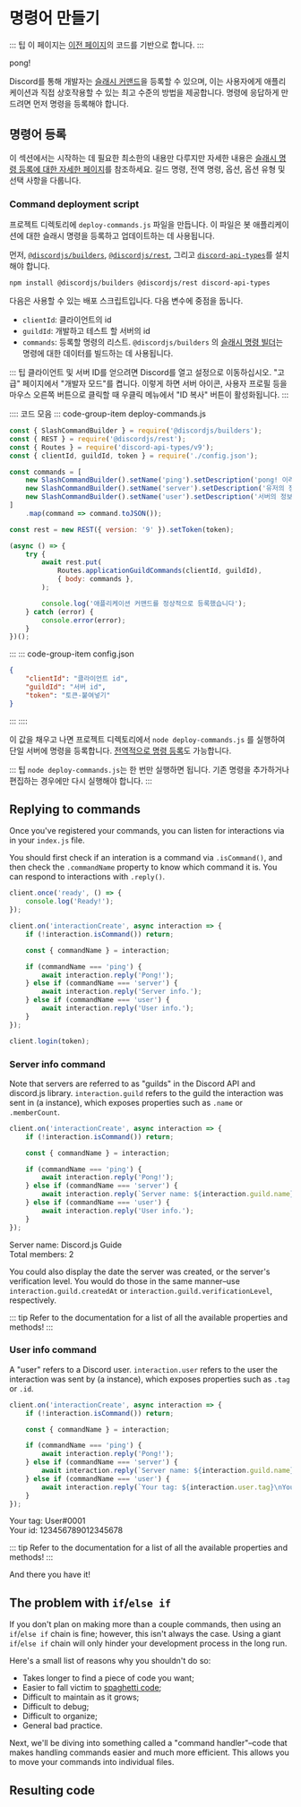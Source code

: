 # 명령어 만들기

::: 팁
이 페이지는 [이전 페이지](/creating-your-bot/)의 코드를 기반으로 합니다.
:::

<DiscordMessages>
	<DiscordMessage profile="bot">
		<template #interactions>
			<DiscordInteraction profile="user" :command="true">ping!</DiscordInteraction>
		</template>
		pong!
	</DiscordMessage>
</DiscordMessages>

Discord를 통해 개발자는 [슬래시 커맨드](https://discord.com/developers/docs/interactions/application-commands)을 등록할 수 있으며, 이는 사용자에게 애플리케이션과 직접 상호작용할 수 있는 최고 수준의 방법을 제공합니다. 명령에 응답하게 만드려면 먼저 명령을 등록해야 합니다.

## 명령어 등록

이 섹션에서는 시작하는 데 필요한 최소한의 내용만 다루지만 자세한 내용은 [슬래시 명령 등록에 대한 자세한 페이지](/interactions/registering-slash-commands.md)를 참조하세요. 길드 명령, 전역 명령, 옵션, 옵션 유형 및 선택 사항을 다룹니다.

### Command deployment script

프로젝트 디렉토리에 `deploy-commands.js` 파일을 만듭니다. 이 파일은 봇 애플리케이션에 대한 슬래시 명령을 등록하고 업데이트하는 데 사용됩니다.

먼저, [`@discordjs/builders`](https://github.com/discordjs/builders), [`@discordjs/rest`](https://github.com/discordjs/discord.js-modules/blob/main/packages/rest/), 그리고 [`discord-api-types`](https://github.com/discordjs/discord-api-types/)를 설치해야 합니다.

```sh:no-line-numbers
npm install @discordjs/builders @discordjs/rest discord-api-types
```
다음은 사용할 수 있는 배포 스크립트입니다. 다음 변수에 중점을 둡니다.

- `clientId`: 클라이언트의 id
- `guildId`: 개발하고 테스트 할 서버의 id
- `commands`: 등록할 명령의 리스트. `@discordjs/builders` 의 [슬래시 명령 빌더](/popular-topics/builders.md#slash-command-builders)는 명령에 대한 데이터를 빌드하는 데 사용됩니다.

::: 팁
클라이언트 및 서버 ID를 얻으려면 Discord를 열고 설정으로 이동하십시오. "고급" 페이지에서 "개발자 모드"를 켭니다. 이렇게 하면 서버 아이콘, 사용자 프로필 등을 마우스 오른쪽 버튼으로 클릭할 때 우클릭 메뉴에서 "ID 복사" 버튼이 활성화됩니다.
:::

:::: 코드 모음
::: code-group-item deploy-commands.js
```js
const { SlashCommandBuilder } = require('@discordjs/builders');
const { REST } = require('@discordjs/rest');
const { Routes } = require('discord-api-types/v9');
const { clientId, guildId, token } = require('./config.json');

const commands = [
	new SlashCommandBuilder().setName('ping').setDescription('pong! 이라고 대답합니다'),
	new SlashCommandBuilder().setName('server').setDescription('유저의 정보와 함께 대답합니다'),
	new SlashCommandBuilder().setName('user').setDescription('서버의 정보와 함께 대답합니다'),
]
	.map(command => command.toJSON());

const rest = new REST({ version: '9' }).setToken(token);

(async () => {
	try {
		await rest.put(
			Routes.applicationGuildCommands(clientId, guildId),
			{ body: commands },
		);

		console.log('애플리케이션 커맨드를 정상적으로 등록했습니다');
	} catch (error) {
		console.error(error);
	}
})();
```
:::
::: code-group-item config.json
```json {2-3}
{
	"clientId": "클라이언트 id",
	"guildId": "서버 id",
	"token": "토큰-붙여넣기"
}
```
:::
::::

이 값을 채우고 나면 프로젝트 디렉토리에서 `node deploy-commands.js` 를 실행하여 단일 서버에 명령을 등록합니다. [전역적으로 명령 등록](/interactions/registering-slash-commands.md#global-commands)도 가능합니다.

::: 팁
`node deploy-commands.js`는 한 번만 실행하면 됩니다. 기존 명령을 추가하거나 편집하는 경우에만 다시 실행해야 합니다.
:::

## Replying to commands

Once you've registered your commands, you can listen for interactions via <DocsLink path="class/Client?scrollTo=e-interactionCreate" /> in your `index.js` file.

You should first check if an interation is a command via <DocsLink path="class/Interaction?scrollTo=isCommand" type="method">`.isCommand()`</DocsLink>, and then check the <DocsLink path="class/CommandInteraction?scrollTo=commandName">`.commandName`</DocsLink> property to know which command it is. You can respond to interactions with <DocsLink path="class/CommandInteraction?scrollTo=reply">`.reply()`</DocsLink>.

```js {5-17}
client.once('ready', () => {
	console.log('Ready!');
});

client.on('interactionCreate', async interaction => {
	if (!interaction.isCommand()) return;

	const { commandName } = interaction;

	if (commandName === 'ping') {
		await interaction.reply('Pong!');
	} else if (commandName === 'server') {
		await interaction.reply('Server info.');
	} else if (commandName === 'user') {
		await interaction.reply('User info.');
	}
});

client.login(token);
```

### Server info command

Note that servers are referred to as "guilds" in the Discord API and discord.js library. `interaction.guild` refers to the guild the interaction was sent in (a <DocsLink path="class/Guild" /> instance), which exposes properties such as `.name` or `.memberCount`.

```js {9}
client.on('interactionCreate', async interaction => {
	if (!interaction.isCommand()) return;

	const { commandName } = interaction;

	if (commandName === 'ping') {
		await interaction.reply('Pong!');
	} else if (commandName === 'server') {
		await interaction.reply(`Server name: ${interaction.guild.name}\nTotal members: ${interaction.guild.memberCount}`);
	} else if (commandName === 'user') {
		await interaction.reply('User info.');
	}
});
```

<DiscordMessages>
	<DiscordMessage profile="bot">
		<template #interactions>
			<DiscordInteraction profile="user" :command="true">server</DiscordInteraction>
		</template>
		Server name: Discord.js Guide
		<br />
		Total members: 2
	</DiscordMessage>
</DiscordMessages>

You could also display the date the server was created, or the server's verification level. You would do those in the same manner–use `interaction.guild.createdAt` or `interaction.guild.verificationLevel`, respectively.

::: tip
Refer to the <DocsLink path="class/Guild" /> documentation for a list of all the available properties and methods!
:::

### User info command

A "user" refers to a Discord user. `interaction.user` refers to the user the interaction was sent by (a <DocsLink path="class/User" /> instance), which exposes properties such as `.tag` or `.id`.

```js {11}
client.on('interactionCreate', async interaction => {
	if (!interaction.isCommand()) return;

	const { commandName } = interaction;

	if (commandName === 'ping') {
		await interaction.reply('Pong!');
	} else if (commandName === 'server') {
		await interaction.reply(`Server name: ${interaction.guild.name}\nTotal members: ${interaction.guild.memberCount}`);
	} else if (commandName === 'user') {
		await interaction.reply(`Your tag: ${interaction.user.tag}\nYour id: ${interaction.user.id}`);
	}
});
```

<DiscordMessages>
	<DiscordMessage profile="bot">
		<template #interactions>
			<DiscordInteraction profile="user" :command="true">user</DiscordInteraction>
		</template>
		Your tag: User#0001
		<br />
		Your id: 123456789012345678
	</DiscordMessage>
</DiscordMessages>

::: tip
Refer to the <DocsLink path="class/User" /> documentation for a list of all the available properties and methods!
:::

And there you have it!

## The problem with `if`/`else if`

If you don't plan on making more than a couple commands, then using an `if`/`else if` chain is fine; however, this isn't always the case. Using a giant `if`/`else if` chain will only hinder your development process in the long run.

Here's a small list of reasons why you shouldn't do so:

* Takes longer to find a piece of code you want;
* Easier to fall victim to [spaghetti code](https://en.wikipedia.org/wiki/Spaghetti_code);
* Difficult to maintain as it grows;
* Difficult to debug;
* Difficult to organize;
* General bad practice.

Next, we'll be diving into something called a "command handler"–code that makes handling commands easier and much more efficient. This allows you to move your commands into individual files.

## Resulting code

<ResultingCode />
